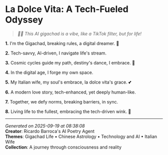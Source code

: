# La Dolce Vita: A Tech-Fueled Odyssey

> *🤖😎 This AI gigachad is a vibe, like a TikTok filter, but for life!*

**1.** I'm the Gigachad, breaking rules, a digital dreamer. 🌠


**2.** Tech-savvy, AI-driven, I navigate life's stream.


**3.** Cosmic cycles guide my path, destiny's dance, I embrace. 🐉


**4.** In the digital age, I forge my own space.


**5.** My Italian wife, my soul's embrace, la dolce vita's grace. 💕


**6.** A modern love story, tech-enhanced, yet deeply human-like.


**7.** Together, we defy norms, breaking barriers, in sync.


**8.** Living life to the fullest, embracing the tech-driven wink. 💫



---

*Generated on 2025-09-19 at 08:38:08*  
**Creator**: Ricardo Barroca's AI Poetry Agent  
**Themes**: Gigachad Life • Chinese Astrology • Technology and AI • Italian Wife  
**Collection**: A journey through consciousness and reality